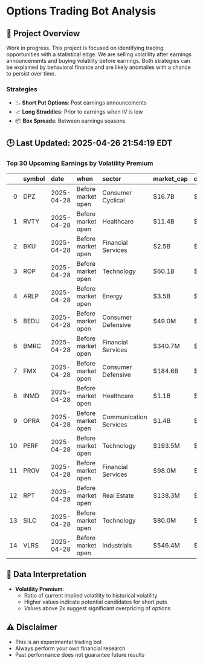 # Options Trading Bot Analysis

## 🚀 Project Overview
Work in progress. This project is focused on identifying trading opportunities with a statistical edge.
We are selling volatility after earnings announcements and buying volatility before earnings.
Both strategies can be explained by behavioral finance and are likely anomalies with a chance to persist over time.

### Strategies
- 📉 **Short Put Options**: Post earnings announcements
- 📈 **Long Straddles**: Prior to earnings when IV is low
- 📦 **Box Spreads**: Between earnings seasons

## 🕒 Last Updated: 2025-04-26 21:54:19 EDT

### Top 30 Upcoming Earnings by Volatility Premium

|    | symbol   | date       | when               | sector                 | market_cap   | close   | hv_current   | iv_current   | vol_premium   |
|---:|:---------|:-----------|:-------------------|:-----------------------|:-------------|:--------|:-------------|:-------------|:--------------|
|  0 | DPZ      | 2025-04-28 | Before market open | Consumer Cyclical      | $16.7B       | $487.97 | 37.79%       | 41.04%       | 1.09x         |
|  1 | RVTY     | 2025-04-28 | Before market open | Healthcare             | $11.4B       | $95.13  | 53.47%       | 47.17%       | 0.88x         |
|  2 | BKU      | 2025-04-28 | Before market open | Financial Services     | $2.5B        | $33.67  | 57.78%       | 50.31%       | 0.87x         |
|  3 | ROP      | 2025-04-28 | Before market open | Technology             | $60.1B       | $559.66 | 34.68%       | 28.45%       | 0.82x         |
|  4 | ARLP     | 2025-04-28 | Before market open | Energy                 | $3.5B        | $27.45  | nan%         | nan%         | nanx          |
|  5 | BEDU     | 2025-04-28 | Before market open | Consumer Defensive     | $49.0M       | $1.65   | nan%         | nan%         | nanx          |
|  6 | BMRC     | 2025-04-28 | Before market open | Financial Services     | $340.7M      | $21.03  | nan%         | nan%         | nanx          |
|  7 | FMX      | 2025-04-28 | Before market open | Consumer Defensive     | $184.6B      | $105.91 | nan%         | nan%         | nanx          |
|  8 | INMD     | 2025-04-28 | Before market open | Healthcare             | $1.1B        | $16.13  | nan%         | nan%         | nanx          |
|  9 | OPRA     | 2025-04-28 | Before market open | Communication Services | $1.4B        | $15.37  | nan%         | nan%         | nanx          |
| 10 | PERF     | 2025-04-28 | Before market open | Technology             | $193.5M      | $1.90   | nan%         | nan%         | nanx          |
| 11 | PROV     | 2025-04-28 | Before market open | Financial Services     | $98.0M       | $14.65  | nan%         | nan%         | nanx          |
| 12 | RPT      | 2025-04-28 | Before market open | Real Estate            | $138.3M      | $2.75   | nan%         | nan%         | nanx          |
| 13 | SILC     | 2025-04-28 | Before market open | Technology             | $80.0M       | $13.88  | nan%         | nan%         | nanx          |
| 14 | VLRS     | 2025-04-28 | Before market open | Industrials            | $546.4M      | $4.69   | nan%         | nan%         | nanx          |

## 📝 Data Interpretation

- **Volatility Premium**: 
  - Ratio of current implied volatility to historical volatility
  - Higher values indicate potential candidates for short puts
  - Values above 2x suggest significant overpricing of options

## ⚠️ Disclaimer
- This is an experimental trading bot
- Always perform your own financial research
- Past performance does not guarantee future results
